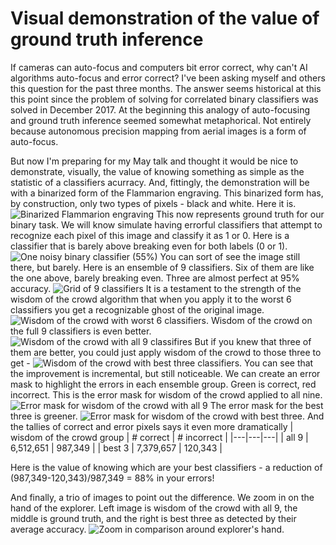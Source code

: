 # Visual demonstration of the value of ground truth inference
If cameras can auto-focus and computers bit error correct, why can't AI algorithms auto-focus and error correct? I've been asking myself and others this question for the past three months. The answer seems historical at this this point since the problem of solving for correlated binary classifiers was solved in December 2017. At the beginning this analogy of auto-focusing and ground truth inference seemed somewhat metaphorical. Not entirely because autonomous precision mapping from aerial images is a form of auto-focus. 

But now I'm preparing for my May talk and thought it would be nice to demonstrate, visually, the value of knowing something as simple as the statistic of a classifiers acurracy. And, fittingly, the demonstration will be with a binarized form of the Flammarion engraving. This binarized form has, by construction, only two types of pixels - black and white. Here it is.
![Binarized Flammarion engraving](./binarized-flammarion.png)
This now represents ground truth for our binary task. We will know simulate having errorful classifiers that attempt to recognize each pixel of this image and classify it as 1 or 0. Here is a classifier that is barely above breaking even for both labels (0 or 1).
![One noisy binary classifier (55%)](./one-55-accurate-flammarion-classifier.png)
You can sort of see the image still there, but barely. Here is an ensemble of 9 classifiers. Six of them are like the one above, barely breaking even. Three are almost perfect at 95% accuracy.
![Grid of 9 classifiers](./grid-9-classifiers.png)
It is a testament to the strength of the wisdom of the crowd algorithm that when you apply it to the worst 6 classifiers you get a recognizable ghost of the original image.
![Wisdom of the crowd with worst 6 classifiers.](./worst-six-wisdom-of-the-crowd.png)
Wisdom of the crowd on the full 9 classifiers is even better.
![Wisdom of the crowd with all 9 classifires](./wisdom-of-the-crowd-all-9.png)
But if you knew that three of them are better, you could just apply wisdom of the crowd to those three to get -
![Wisdom of the crowd with best three classifiers.](./best-three-wisdom-of-the-crowd.png)
You can see that the improvement is incremental, but still noticeable. We can create an error mask to highlight the errors in each ensemble group. Green is correct, red incorrect. This is the error mask for wisdom of the crowd applied to all nine.
![Error mask for wisdom of the crowd with all 9](./all-9-wisdom-error-mask.png)
The error mask for the best three is greener.
![Error mask for wisdom of the crowd with best three.](./best-three-wisdom-error-mask.png)
And the tallies of correct and error pixels says it even more dramatically
|  wisdom of the crowd group | # correct   | # incorrect  |
|---|---|---|
|  all 9 |  6,512,651 |  987,349 |
|  best 3 | 7,379,657  | 120,343  |

Here is the value of knowing which are your best classifiers - a reduction of (987,349-120,343)/987,349 = 88% in your errors! 

And finally, a trio of images to point out the difference. We zoom in on the hand of the explorer. Left image is wisdom of the crowd with all 9, the middle is ground truth, and the right is best three as detected by their average accuracy.
![Zoom in comparison around explorer's hand.](./zoom-in-hand-grid.png)